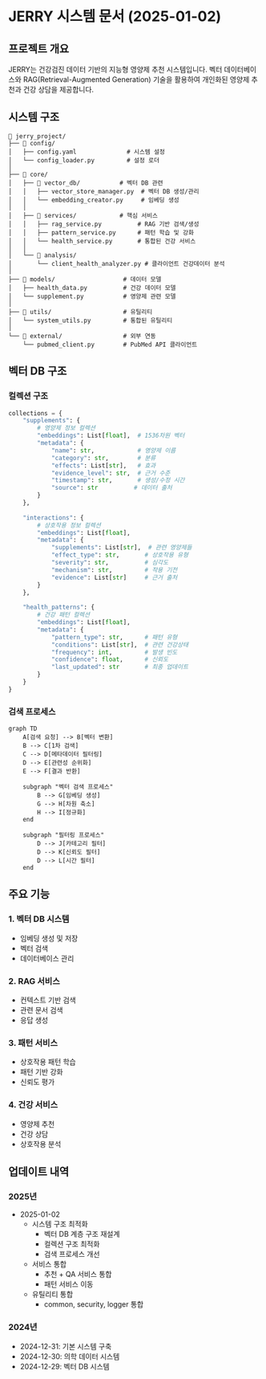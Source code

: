 # JERRY 시스템 문서 (2025-01-02)

## 프로젝트 개요
JERRY는 건강검진 데이터 기반의 지능형 영양제 추천 시스템입니다. 벡터 데이터베이스와 RAG(Retrieval-Augmented Generation) 기술을 활용하여 개인화된 영양제 추천과 건강 상담을 제공합니다.

## 시스템 구조
```
📁 jerry_project/
├── 📁 config/
│   ├── config.yaml              # 시스템 설정
│   └── config_loader.py         # 설정 로더
│
├── 📁 core/
│   ├── 📁 vector_db/           # 벡터 DB 관련
│   │   ├── vector_store_manager.py  # 벡터 DB 생성/관리
│   │   └── embedding_creator.py     # 임베딩 생성
│   │
│   ├── 📁 services/            # 핵심 서비스
│   │   ├── rag_service.py          # RAG 기반 검색/생성
│   │   ├── pattern_service.py      # 패턴 학습 및 강화
│   │   └── health_service.py       # 통합된 건강 서비스
│   │
│   └── 📁 analysis/
│       └── client_health_analyzer.py # 클라이언트 건강데이터 분석
│
├── 📁 models/                   # 데이터 모델
│   ├── health_data.py          # 건강 데이터 모델
│   └── supplement.py           # 영양제 관련 모델
│
├── 📁 utils/                    # 유틸리티
│   └── system_utils.py         # 통합된 유틸리티
│
└── 📁 external/                 # 외부 연동
    └── pubmed_client.py        # PubMed API 클라이언트
```

## 벡터 DB 구조

### 컬렉션 구조
```python
collections = {
    "supplements": {
        # 영양제 정보 컬렉션
        "embeddings": List[float],  # 1536차원 벡터
        "metadata": {
            "name": str,            # 영양제 이름
            "category": str,        # 분류
            "effects": List[str],   # 효과
            "evidence_level": str,  # 근거 수준
            "timestamp": str,       # 생성/수정 시간
            "source": str          # 데이터 출처
        }
    },
    
    "interactions": {
        # 상호작용 정보 컬렉션
        "embeddings": List[float],
        "metadata": {
            "supplements": List[str],  # 관련 영양제들
            "effect_type": str,       # 상호작용 유형
            "severity": str,          # 심각도
            "mechanism": str,         # 작용 기전
            "evidence": List[str]     # 근거 출처
        }
    },
    
    "health_patterns": {
        # 건강 패턴 컬렉션
        "embeddings": List[float],
        "metadata": {
            "pattern_type": str,      # 패턴 유형
            "conditions": List[str],  # 관련 건강상태
            "frequency": int,         # 발생 빈도
            "confidence": float,      # 신뢰도
            "last_updated": str       # 최종 업데이트
        }
    }
}
```

### 검색 프로세스
```mermaid
graph TD
    A[검색 요청] --> B[벡터 변환]
    B --> C[1차 검색]
    C --> D[메타데이터 필터링]
    D --> E[관련성 순위화]
    E --> F[결과 반환]

    subgraph "벡터 검색 프로세스"
        B --> G[임베딩 생성]
        G --> H[차원 축소]
        H --> I[정규화]
    end

    subgraph "필터링 프로세스"
        D --> J[카테고리 필터]
        D --> K[신뢰도 필터]
        D --> L[시간 필터]
    end
```

## 주요 기능

### 1. 벡터 DB 시스템
- 임베딩 생성 및 저장
- 벡터 검색
- 데이터베이스 관리

### 2. RAG 서비스
- 컨텍스트 기반 검색
- 관련 문서 검색
- 응답 생성

### 3. 패턴 서비스
- 상호작용 패턴 학습
- 패턴 기반 강화
- 신뢰도 평가

### 4. 건강 서비스
- 영양제 추천
- 건강 상담
- 상호작용 분석

## 업데이트 내역

### 2025년
- 2025-01-02
  - 시스템 구조 최적화
    - 벡터 DB 계층 구조 재설계
    - 컬렉션 구조 최적화
    - 검색 프로세스 개선
  - 서비스 통합
    - 추천 + QA 서비스 통합
    - 패턴 서비스 이동
  - 유틸리티 통합
    - common, security, logger 통합

### 2024년
- 2024-12-31: 기본 시스템 구축
- 2024-12-30: 의학 데이터 시스템
- 2024-12-29: 벡터 DB 시스템